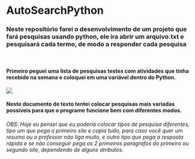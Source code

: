 # AutoSearchPython
<h3>Neste repositório farei o desenvolvimento de um projeto que fará pesquisas usando python, ele ira abrir um arquivo.txt e pesquisará cada termo, de modo a responder cada pesquisa</h3>
<br>
<h4>Primeiro peguei uma lista de pesquisas testes com atividades que tinha recebido na semana e coloquei em uma variável dentro do Python.</h4>

<img src="https://imgkub.com/images/2022/06/09/imagem_2022-06-08_200911650.png">

<h4>Neste documento de texto tentei colocar pesquisas mais variadas possíveis para que o programe funcione bem com diferentes modos.</h4>

<h6>OBS: Hoje eu pensei que eu poderia colocar tipos de pesquisa diferentes, tipo um que pega o primeiro site e copia tudo, para caso você quer um resumo ou o professor não liga muito, e outro tipo que pega a resposta rápida e se não conseguir pega os 2 primeiros paragrafos do primeiro ou segundo site, dependendo de alguns atributos.</h6>

